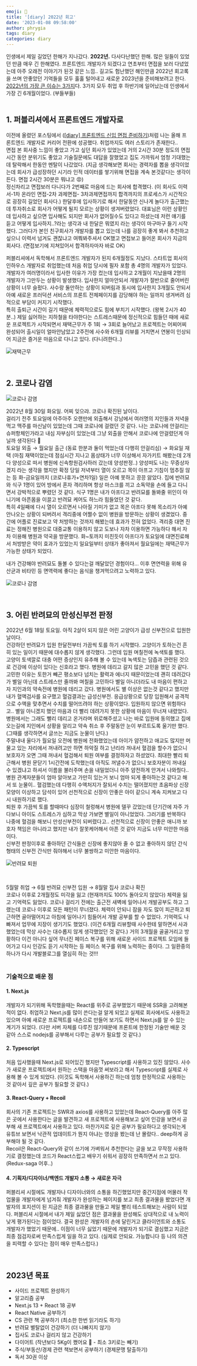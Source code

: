 ```yaml
---
emoji: 📓
title: '[diary] 2022년 회고'
date: '2023-01-08 09:58:00'
author: phrygia
tags: diary
categories: diary
---
```


인생에서 제일 길었던 한해가 지나갔다. **2022년.** 다사다난했던 한해. 많은 일들이 있었던 만큼 매우 긴 한해였다.
프론트엔드 개발자가 되겠다고 연초부터 면접을 보러 다녔었는데 아주 오래전 이야기가 된것 같은 느낌.. 길고도 험난했던 해인만큼 2022년 회고록을 쓰며 안좋았던 기억들을 모두 훌훌 털어내고 새로운 2023년을 준비해보려고 한다.
<u>2022년의 가장 큰 이슈는 3가지</u>다. 3가지 모두 취업 후 하반기에 일어났는데 인생에서 가장 긴 6개월이었다. (부들부들)<br><br>

## 1. 퍼블리셔에서 프론트엔드 개발자로

이전에 올렸던 포스팅에서 (<a href="/diary/2022-03-09/" target="_blank">[diary] 프론트엔드 신입 면접 준비하기</a>)처럼 나는 올해 프론트엔드 개발자로 커리어 전환에 성공했다. 취업까지도 여러 스토리가 존재한다..<br>
면접 본 회사중 느낌이 좋았고 가고 싶던 회사가 있었는데 거의 2시간 30분 정도의 면접시간 동안 분위기도 좋았고 기술질문에도 대답을 잘했었고 집도 가까워서 엄청 기대했는데 탈락해서 한동안 멘탈이 나갔었다. (지금 생각해보면 회사는 경력자를 뽑을 생각이었는데 회사가 급성장하던 시기라 인적 데이터를 쌓기위해 면접을 계속 본것같다는 생각이 든다. 면접 2시간 30분은 뭐냐고 😡) <br>
정신차리고 면접보러 다니다가 2번째로 마음에 드는 회사에 합격했다. (이 회사도 이력서-1차 온라인 면접-2차 과제면접- 3차과제면접까지 합격까지의 프로세스가 시간적으로 굉장히 길었던 회사다.) 한달후에 입사하기로 해서 한달동안 신나게 놀다가 출근했는데 투자취소로 회사가 어떻게 될지 모르는 상황이 생겨버렸었다. 대표님은 이런 상황인데 입사하고 싶으면 입사해도 되지만 회사가 없어질수도 있다고 하셨는데 저런 얘기를 듣고 어떻게 입사하지..?라는 생각과 내 한달은 뭐였지 라는 생각이 마구마구 들기 시작했다. 그러다가 본인 친구회사가 개발자를 뽑고 있는데 나를 굉장히 좋게 봐서 추천하고 싶으니 이력서 넘겨도 괜찮냐고 여쭤봐주셔서 OK했고 면접보고 들어온 회사가 지금의 회사다. (면접보기에 지쳐있어서 합격하자마자 바로 OK)<br>

퍼블리셔에서 독학해서 프론트엔드 개발자가 된지 6개월정도 지났다. 스타트업 회사의 인하우스 개발자로 취업했는데 처음 취업 당시에 필자 포함 총 4명의 개발자가 있었다. 개발자가 여러명이라서 입사한 이유가 가장 컸는데 입사하고 2개월이 지났을때 2명의 개발자가 그만두는 상황이 발생했다. 입사한지 얼마안되서 개발자가 절반으로 줄어버린 상황이 너무 슬펐다. 사수랑 둘만하는 상황이 되버림과 동시에 입사한지 3개월도 안되서 아예 새로운 프러덕션 서비스의 프론트 전체페이지를 감당해야 하는 일까지 생겨버려 심적으로 부담이 커지기 시작했다. <br>
특히 출퇴근 시간이 길기 때문에 체력적으로도 힘에 부치기 시작했다. (왕복 2시가 40분..) 제일 싫어하는 지하철을 타야한다는 스트레스때문에 정신적으로 힘들던 때에 새로운 프로젝트가 시작되면서 재택근무가 주 1회 → 3회로 늘어났고 프로젝트는 어찌어찌 완성되어 출시일이 얼마안남았고 2주전에 사수와 6개월 리뷰를 거치면서 연봉이 인상되어 지금은 즐거운 마음으로 다니고 있다. (다니려한다..)

![재택근무](img/2022-1.jpeg)

<br>

## 2. 코로나 감염

![코로나 감염](img/2022-5.jpg)

2022년 8월 30일 화요일. 어찌 잊으랴. 코로나 확진된 날이다. <br>
걸리기 전주 토요일에 아주아주 오랜만에 외출해서 강남에서 여러명의 지인들과 저녁을 먹고 맥주를 마신날이 있었는데 그때 코로나에 걸렸던 것 같다. 나는 코로나에 안걸리는 슈퍼항체인가라고 내심 자부심이 있었는데 그냥 외출을 안해서 코로나에 안걸렸던게 아닐까 생각된다 🤣 <br>
토요일 외출 → 월요일 출근 (동료 한분과 둘이 먹었는데 다행히 안걸리심) → 화요일 재택 (마침 재택이었는데 점심시간 지나고 몸상태가 너무 이상해서 자가키트 해봤는데 2개다 양성으로 떠서 병원에 신속항원검사하러 갔는데 양성판정..) 양성떠도 나는 무증상자겠지 라는 생각을 했지만 확정 당일 저녁부터 열이 오르고 목이 아프고 기침이 멈추질 않는 등 화-금요일까지 (코로나휴가+연차1일) 일은 아예 못하고 끙끙 앓았다. 집에 반려묘와 식구 1명이 있어 방에서 혼자 격리하며 항상 마스크를 끼고 소독약을 손에 들고 다니면서 강박적으로 뿌렸던 것 같다. 식구 1명은 내가 아프다고 반려묘를 돌봐줄 위인이 아니기에 아픈몸을 이끌고 반려묘 케어도 하느라 힘들었던 것 같다. <br>
특히 4일째에 다시 열이 오르면서 나아질 기미가 없고 목은 아프다 못해 목소리가 아예 안나오는 상황이 되버려서 격리중에 어쩔수 없이 병원을 방문하는 상황이 생겼었다. 중간에 어플로 진료보고 약 처방하는 것까지 해봤는데 효과가 전혀 없었다. 격리중 대면 진료는 정해진 병원으로 대중교통 이용하지 않고 도보나 자차 이용하면 가능하다 해서 자차 이용해 병원과 약국을 방문했다. 화~토까지 미친듯이 아프다가 토요일에 대면진료해서 처방받은 약이 효과가 있었는지 일요일부터 상태가 좋아져서 월요일에는 재택근무가 가능한 상태가 되었다.<br>

내가 건강해야 반려묘도 돌볼 수 있다는걸 깨달았던 경험이다... 이후 면연력을 위해 유산균과 비타민 등 면역력에 좋다는 음식을 챙겨먹으려고 노력하고 있다.

![코로나 감염](img/2022-2.jpg)

<br>

## 3. 어린 반려묘의 만성신부전 판정

2022년 6월 18일 토요일. 아직 2살이 되지 않은 어린 고양이가 급성 신부전으로 입원한 날이다. <br>
건강하던 반려묘가 입원 한달전부터 가끔씩 토를 하기 시작했다. 고양이가 토하는건 흔히 있는 일이기 때문에 대수롭지 않게 생각했다. 그런데 입원 며칠전에 녹색토를 했다. 고양이 토색깔로 대충 어떤 증상인지 유추해 볼 수 있는데 녹색토는 담즙과 관련된 것으로 건강에 이상이 있다는 신호라고 했다. 병원에 데리고 갈지 많은 고민을 했던 것 같다. 고민한 이유는 토한거 빼곤 평소보다 넘치는 활력과 에너지 때문이었는데 괜히 데려갔다가 별일 아닌데 스트레스만 줄까봐 며칠을 고민하다 별일 아니더라도 내 마음이 편하고자 지인과의 약속전에 병원에 데리고 갔다. 병원에서도 별 이상은 없는것 같다고 했지만 내가 혈액검사를 요구했고 혈검결과는 급성신부전. 응급상황으로 당장 입원해서 공격적으로 수액을 맞추면서 수치를 떨어뜨려야 하는 상황이었다. 입원하지 않으면 위험하다고.. 별일 아니겠지 했던 마음과 더 빨리 데려가지 못한 상황에 마음이 무너져 내렸었다. 병원에서는 그래도 빨리 데리고 온거라며 위로해주셨고 나는 바로 입원에 동의했고 집에 오는길에 지인에서 상황을 알리고 약속 취소 후 주말동안 눈이 부르트도록 울기만 했다. (그때를 생각하면서 글쓰는 지금도 눈물이 난다.) <br>
주말내내 울다가 월요일 오전에 병원에 전화했었는데 아이가 얌전하고 애교도 많지만 머물고 있는 자리에서 꺼내려고만 하면 하악질 하고 난리라 꺼내서 혈검을 할수가 없으니 보호자가 오면 그때 꺼내서 혈검해서 퇴원 여부를 결정하자고 하셨었다. 최대한 빨리 퇴근해서 병원 문닫기 1시간전에 도착했는데 아직도 꺼낼수가 없으니 보호자분이 꺼내실수 있겠냐고 하셔서 이름을 불러주며 손을 내밀었더니 아주 얌전하게 안겨서 나와줬다.. 병원 관계자분들이 엄마 알아보고 가만히 있는거 보니 엄마 되게 좋아하는것 같다고 해서 또 눈물이.. 혈검했는데 다행히 수액처지가 잘되서 수치는 떨어졌지만 초음파상 신장모양이 이상하고 담석이 있어 선천적으로 신장이 안좋은 아이 같으니 계속 지켜보고 다시 내원하기로 했다. <br>
퇴원 후 가끔씩 토를 할때마다 심장이 철렁해서 병원에 델꾸 갔었는데 단기간에 자주 가다보니 아이도 스트레스가 심하고 막상 가보면 별일이 아니었었다. 그러기를 반복하다 나중에 혈검을 해보니 만성신부전이 되버렸다고.. 선천적으로 신장이 안좋은 애니까 보호자 책임은 아니라고 했지만 내가 잘못케어해서 아픈 것 같아 지금도 너무 미안한 마음이다. <br>
신부전 판정이후로 좋아하던 간식들은 신장에 좋지않아 줄 수 없고 좋아하지 않던 간식형태의 신부전 간식만 줘야해서 너무 불쌍하고 미안한 마음이다.

![반려묘 퇴원](img/2022-3.jpeg)

<br>

5월말 취업 → 6월 반려묘 신부전 입원 → 8월말 집사 코로나 확진 <br>
코로나 이후로 2개월정도 미각을 잃고 (현재까지도 100% 돌아오지 않았다) 체력을 잃고 기억력도 잃었다. 코로나 걸리기 전에는 출근전 새벽에 일어나서 개발공부도 하고 그랬는데 코로나 이후로 모든 패턴이 무너졌다. 체력이 안되니 잠을 자도 많이 피곤하고 퇴근하면 골아떨어지고 아침에 일어나기 힘들어서 개발 공부를 할 수 없었다. 기억력도 나빠져서 업무에 지장이 생기기도 했었다. (이건 6개월 리뷰할때 사수한테 말하면서 사과했었는데 막상 사수는 대수롭지 않게 생각했었던 것 같다.) 거의 3개월을 골골거리고 방황하다 이건 아니다 싶어 무너진 페이스 복구를 위해 새로운 사이드 프로젝트 모임에 들어가고 다시 인강도 듣기 시작하는 등 페이스 복구를 위해 노력하는 중이다. 그 일환중의 하나가 다시 개발블로그를 열심히 하는 것!!!<br><br>

### 기술적으로 배운 점

#### 1. Next.js

개발자가 되기위해 독학했을때는 React를 위주로 공부했었기 때문에 SSR을 고려해본적이 없다. 취업하고 Next.js를 많이 쓴다는걸 알게 되었고 실제로 회사에서도 사용하고 있으며 아예 새로운 프로젝트를 내손으로 만들어 보기도 하면서 Next.js를 알 수 있는 계기가 되었다. (다만 서버 자체를 다루진 않기때문에 프론트에 한정된 기술만 배운 것 같아 스스로 nodejs를 공부해서 다루는 공부가 필요할 것 같다.)

#### 2. Typescript

처음 입사했을때 Next.js로 되어있긴 했지만 Typescript를 사용하고 있진 않았다. 사수가 새로운 프로젝트에서 원하는 스택을 마음껏 써보라고 해서 Typescript를 실제로 사용해 볼 수 있게 되었다. (이것도 독학해서 사용하긴 하는데 엄청 한정적으로 사용하는 것 같아서 깊은 공부가 필요할 것 같다.)

#### 3. React-Query + Recoil

회사의 기존 프로젝트는 SWR과 axios를 사용하고 있었는데 React-Query를 아주 많은 곳에서 사용한다는 글을 발견하고 새 프로젝트에 사용해보고 싶어 인강을 보면서 공부해 새 프로젝트에서 사용하고 있다. 마찬가지로 깊은 공부가 필요하다고 생각되는게 유튜브 보면서 낙관적 업데이트가 뭔지 아냐는 영상을 봤는데 난 몰랐다.. deep하게 공부해야 될 것 같다. <br>
Recoil은 React-Query와 같이 쓰기에 가벼워서 추천한다는 글을 보고 무작정 사용하기로 결정했는데 코드가 React스럽고 배우기 쉬워서 굉장히 만족하면서 쓰고 있다. (Redux-saga 어후..)

#### 4. 기획자/디자이너/백엔드 개발자 소통 → 새로운 자극

퍼블리셔 시절에도 개발자나 디자이너와의 소통을 하긴했었지만 중간지점에 머물러 작업물을 개발자에게 넘겨줘 개발자가 완성하는 페이지를 보고 최종 결과물을 봤었다면 개발자의 포지션이 된 지금은 최종 결과물을 만들고 제일 빨리 테스트해보는 사람이 되었다. 퍼블리셔 시절에서 내가 제일 싫었던 점은 결과물을 완성해도 상대적으로 내 노력이 낮게 평가된다는 점이었다. 결국 완성은 개발자의 손에 달린거고 클라이언트와 소통도 개발자가 했었기 때문에.. 이점이 너무 싫었기 때문에 개발자가 되기로 결심했고 지금은 최종 점검자로써 만족스럽게 일을 하고 있다. (실제로 안되요. 가능합니다 등 나의 의견을 피력할 수 있다는 점이 매우 만족스럽다.)

<br>

## 2023년 목표

- 사이드 프로젝트 완성하기
- 알고리즘 공부
- Next.js 13 + React 18 공부
- React Native 공부하기
- CS 관련 책 공부하기 (최소한 한번 읽기라도 하기)
- 반려묘 별탈없이 건강하기 (더 나빠지지 않기)
- 집사도 코로나 걸리지 않고 건강하기
- 다이어트 (작년보다 5Kg이 쪘어요 🥲 - 최소 3키로는 빼기)
- 주식/부동산/경제 관련 책보면서 공부하기 (경제문맹 탈출하기)
- 독서 30권 이상
